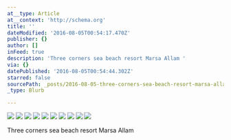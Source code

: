 ```yaml
---
at__type: Article
at__context: 'http://schema.org'
title: ''
dateModified: '2016-08-05T00:54:17.470Z'
publisher: {}
author: []
inFeed: true
description: 'Three corners sea beach resort Marsa Allam '
via: {}
datePublished: '2016-08-05T00:54:44.302Z'
starred: false
sourcePath: _posts/2016-08-05-three-corners-sea-beach-resort-marsa-allam.md
_type: Blurb

---
```

![](https://the-grid-user-content.s3-us-west-2.amazonaws.com/04030196-c9f0-4905-8ecd-faf1279bd229.jpg)
![](https://the-grid-user-content.s3-us-west-2.amazonaws.com/ae18a0f7-ff1a-472c-8ee8-aef5d734dbe9.jpg)
![](https://the-grid-user-content.s3-us-west-2.amazonaws.com/a5307848-7d34-48dc-8b1b-8b1298a44846.jpg)
![](https://the-grid-user-content.s3-us-west-2.amazonaws.com/4d76cf54-b715-4328-a822-077b5442a1cc.jpg)
![](https://the-grid-user-content.s3-us-west-2.amazonaws.com/58c316a7-6946-4c9e-8dd9-3736505a1e78.jpg)
![](https://the-grid-user-content.s3-us-west-2.amazonaws.com/b14a95f7-6bf7-4cb0-8d85-96b94213341c.jpg)
![](https://the-grid-user-content.s3-us-west-2.amazonaws.com/f2f6c7f8-ef50-4f09-a42e-8d30f9e1e5ed.jpg)
![](https://the-grid-user-content.s3-us-west-2.amazonaws.com/a6af1cdc-6c98-402d-a1f0-ff6959e07a3f.jpg)
![](https://the-grid-user-content.s3-us-west-2.amazonaws.com/f2a1783a-b714-40c3-8489-014a0847bece.jpg)
![](https://the-grid-user-content.s3-us-west-2.amazonaws.com/7d087cf6-ff1c-4d83-a966-089e92ac4bd9.jpg)

Three corners sea beach resort Marsa Allam